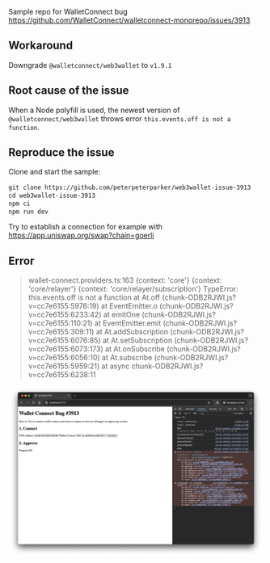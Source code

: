 Sample repo for WalletConnect bug https://github.com/WalletConnect/walletconnect-monorepo/issues/3913

## Workaround

Downgrade `@walletconnect/web3wallet` to `v1.9.1`

## Root cause of the issue

When a Node polyfill is used, the newest version of `@walletconnect/web3wallet` throws error `this.events.off is not a function`.

## Reproduce the issue

Clone and start the sample:

```
git clone https://github.com/peterpeterparker/web3wallet-issue-3913
cd web3wallet-issue-3913
npm ci
npm run dev
```

Try to establish a connection for example with https://app.uniswap.org/swap?chain=goerli

## Error

> wallet-connect.providers.ts:163 {context: 'core'} {context: 'core/relayer'} {context: 'core/relayer/subscription'} TypeError: this.events.off is not a function
> at At.off (chunk-ODB2RJWI.js?v=cc7e6155:5976:19)
> at EventEmitter.o (chunk-ODB2RJWI.js?v=cc7e6155:6233:42)
> at emitOne (chunk-ODB2RJWI.js?v=cc7e6155:110:21)
> at EventEmitter.emit (chunk-ODB2RJWI.js?v=cc7e6155:309:11)
> at At.addSubscription (chunk-ODB2RJWI.js?v=cc7e6155:6076:85)
> at At.setSubscription (chunk-ODB2RJWI.js?v=cc7e6155:6073:173)
> at At.onSubscribe (chunk-ODB2RJWI.js?v=cc7e6155:6056:10)
> at At.subscribe (chunk-ODB2RJWI.js?v=cc7e6155:5959:21)
> at async chunk-ODB2RJWI.js?v=cc7e6155:6238:11

![](error.png)
